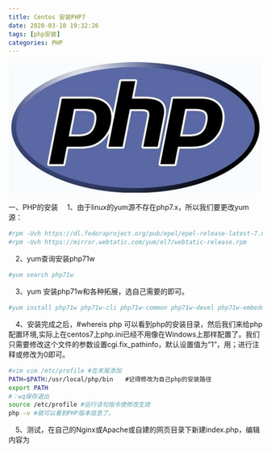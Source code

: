 ```yaml
---
title: Centos 安装PHP7
date: 2020-03-10 19:32:26
tags: [php安装]
categories: PHP
---
```


![](centosinstallphp7/u=426857830,3900731748&fm=26&gp=0.jpg)

<!--more-->

一、PHP的安装
　1、由于linux的yum源不存在php7.x，所以我们要更改yum源：

```bash
#rpm -Uvh https://dl.fedoraproject.org/pub/epel/epel-release-latest-7.noarch.rpm
#rpm -Uvh https://mirror.webtatic.com/yum/el7/webtatic-release.rpm
```

　2、yum查询安装php71w

```bash
#yum search php71w　
```

　3、yum 安装php71w和各种拓展，选自己需要的即可。

```bash
#yum install php71w php71w-cli php71w-common php71w-devel php71w-embedded php71w-fpm php71w-gd php71w-mbstring php71w-mysqlnd php71w-opcache php71w-pdo php71w-xml
```

　4、安装完成之后，#whereis php 可以看到php的安装目录，然后我们来给php配置环境,实际上在centos7上php.ini已经不用像在Windows上那样配置了。我们只需要修改这个文件的参数设置cgi.fix_pathinfo，默认设置值为“1”，用；进行注释或修改为0即可。

```bash
#vim vim /etc/profile #在末尾添加
PATH=$PATH:/usr/local/php/bin　　#记得修改为自己php的安装路径
export PATH
#：wq保存退出
source /etc/profile #运行该句指令使修改生效
php -v #就可以看到PHP版本信息了。
```

　5、测试，在自己的Nginx或Apache或自建的网页目录下新建index.php，编辑内容为<?php  phpinfo(); ?>
